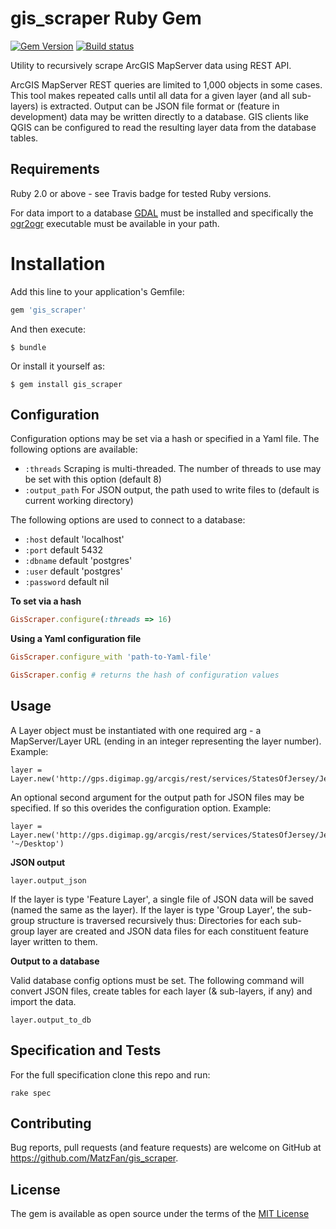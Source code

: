 # gis_scraper Ruby Gem
[![Gem Version](https://badge.fury.io/rb/gis_scraper.svg)](http://badge.fury.io/rb/gis_scraper)
[![Build status](https://secure.travis-ci.org/MatzFan/gis_scraper.svg)](http://travis-ci.org/MatzFan/gis_scraper)

Utility to recursively scrape ArcGIS MapServer data using REST API.

ArcGIS MapServer REST queries are limited to 1,000 objects in some cases. This tool makes repeated calls until all data for a given layer (and all sub-layers) is extracted. Output can be JSON file format or (feature in development) data may be written directly to a database. GIS clients like QGIS can be configured to read the resulting layer data from the database tables.

## Requirements

Ruby 2.0 or above - see Travis badge for tested Ruby versions.

For data import to a database [GDAL](http://gdal.org) must be installed and specifically the [ogr2ogr](http://www.gdal.org/ogr2ogr.html) executable must be available in your path.

# Installation

Add this line to your application's Gemfile:

```ruby
gem 'gis_scraper'
```

And then execute:

    $ bundle

Or install it yourself as:

    $ gem install gis_scraper

## Configuration

Configuration options may be set via a hash or specified in a Yaml file. The following options are available:

- ```:threads``` Scraping is multi-threaded. The number of threads to use may be set with this option (default 8)
- ```:output_path```    For JSON output, the path used to write files to (default is current working directory)

The following options are used to connect to a database:

- ```:host``` default 'localhost'
- ```:port``` default  5432
- ```:dbname``` default 'postgres'
- ```:user``` default 'postgres'
- ```:password``` default nil

**To set via a hash**

```Ruby
GisScraper.configure(:threads => 16)
```

**Using a Yaml configuration file**

```Ruby
GisScraper.configure_with 'path-to-Yaml-file'
```

```Ruby
GisScraper.config # returns the hash of configuration values
```

## Usage

A Layer object must be instantiated with one required arg - a MapServer/Layer URL (ending in an integer representing the layer number). Example:

```
layer = Layer.new('http://gps.digimap.gg/arcgis/rest/services/StatesOfJersey/JerseyMappingOL/MapServer/0')
```

An optional second argument for the output path for JSON files may be specified. If so this overides the configuration option. Example:

```
layer = Layer.new('http://gps.digimap.gg/arcgis/rest/services/StatesOfJersey/JerseyMappingOL/MapServer/0', '~/Desktop')
```

**JSON output**

```
layer.output_json
```

If the layer is type 'Feature Layer', a single file of JSON data will be saved (named the same as the layer). If the layer is type 'Group Layer', the sub-group structure is traversed recursively thus: Directories for each sub-group layer are created and JSON data files for each constituent feature layer written to them.

**Output to a database**

Valid database config options must be set. The following command will convert JSON files, create tables for each layer (& sub-layers, if any) and import the data.

```
layer.output_to_db
```

## Specification and Tests

For the full specification clone this repo and run:

`rake spec`

## Contributing

Bug reports, pull requests (and feature requests) are welcome on GitHub at https://github.com/MatzFan/gis_scraper.

## License

The gem is available as open source under the terms of the [MIT License](http://opensource.org/licenses)
